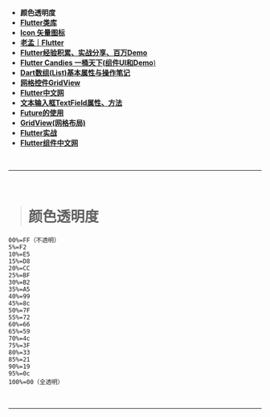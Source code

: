 
- **颜色透明度**
- [**Flutter类库**](https://pub.flutter-io.cn)
- [**Icon 矢量图标**](https://material.io/resources/icons/?icon=hdr_strong&style=baseline)
- [**老孟｜Flutter**](http://laomengit.com/flutter/widgets/widgets_structure.html)
- [**‌Flutter经验积累、实战分享、百万Demo**](https://blog.csdn.net/zl18603543572/article/details/93532582)
- [**Flutter Candies 一桶天下(组件UI和Demo**)](https://juejin.im/post/6844903986370183175#heading-29)
- [**Dart数组(List)基本属性与操作笔记**](https://juejin.cn/post/6844904190129471502)
- [**网格控件GridView**](https://blog.csdn.net/yuzhiqiang_1993/article/details/87968234)
- [**Flutter中文网**](https://book.flutterchina.club)
- [**文本输入框TextField属性、方法**](https://blog.csdn.net/yuzhiqiang_1993/article/details/88204031)
- [**Future的使用**](https://juejin.cn/post/6844903893403451405)
- [**GridView(网格布局)**](https://segmentfault.com/a/1190000019756746)
- [**Flutter实战**](https://www.bugcatt.com/archives/category/flutter/flutter-actual-combat)
- [**Flutter组件中文网**](https://flutterchina.club/widgets/material/)



<br/>

***
<br/>


># 颜色透明度

```
00%=FF（不透明） 
5%=F2 
10%=E5 
15%=D8 
20%=CC 
25%=BF 
30%=B2 
35%=A5 
40%=99 
45%=8c 
50%=7F 
55%=72 
60%=66 
65%=59 
70%=4c 
75%=3F 
80%=33 
85%=21 
90%=19 
95%=0c 
100%=00（全透明）
```

<br/>

***
<br/>

># 
